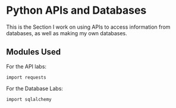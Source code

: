 # Python APIs and Databases

This is the Section I work on using APIs to access information from databases, as well as making my own databases.


## Modules Used

For the API labs:

```
import requests
```

For the Database Labs:

```
import sqlalchemy
```
